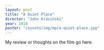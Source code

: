 ```yaml
---
layout: post
title: "A Quiet Place"
director: "John Krasinski"
year: 2018
poster: "/assets/img/mp/a-quiet-place.jpg"
---
```


My review or thoughts on the film go here.
